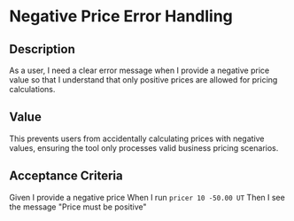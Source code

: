 # Negative Price Error Handling

## Description

As a user, I need a clear error message when I provide a negative price value so that I understand that only positive prices are allowed for pricing calculations.

## Value

This prevents users from accidentally calculating prices with negative values, ensuring the tool only processes valid business pricing scenarios.

## Acceptance Criteria

Given I provide a negative price
When I run `pricer 10 -50.00 UT`
Then I see the message "Price must be positive"